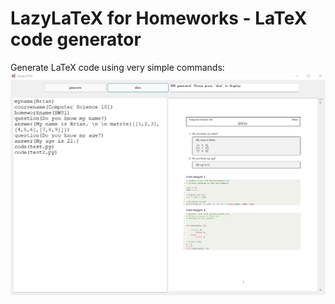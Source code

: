 # LazyLaTeX for Homeworks - LaTeX code generator
Generate LaTeX code using very simple commands:
![LazyLaTeX](docs/images/LazyLaTeX.jpg)
